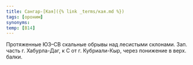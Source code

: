 ```yaml
---
title: Сангар-[Кая]({% link _terms/кая.md %})
tags: [ороним]
synonyms:
temp: [В14]
---
```


Протяженные ЮЗ–СВ скальные обрывы над лесистыми склонами. Зап. часть г.
Хабурла-Даг, к С от г. Кубриали-Кыр, через понижение в верх. балки.

